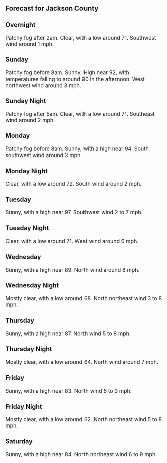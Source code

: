 <div>
   <h2>Forecast for Jackson County</h2>
   <p>
      <div style="font-size:120%">
         <h3>Overnight</h3>Patchy fog after 2am. Clear, with a low around 71. Southwest wind around 1 mph.<br></div>
   </p>
   <p>
      <div style="font-size:120%">
         <h3>Sunday</h3>Patchy fog before 8am. Sunny. High near 92, with temperatures falling to around 90 in the afternoon. West northwest wind around
         3 mph.<br></div>
   </p>
   <p>
      <div style="font-size:120%">
         <h3>Sunday Night</h3>Patchy fog after 5am. Clear, with a low around 71. Southeast wind around 2 mph.<br></div>
   </p>
   <p>
      <div style="font-size:120%">
         <h3>Monday</h3>Patchy fog before 8am. Sunny, with a high near 94. South southwest wind around 3 mph.<br></div>
   </p>
   <p>
      <div style="font-size:120%">
         <h3>Monday Night</h3>Clear, with a low around 72. South wind around 2 mph.<br></div>
   </p>
   <p>
      <div style="font-size:120%">
         <h3>Tuesday</h3>Sunny, with a high near 97. Southwest wind 2 to 7 mph.<br></div>
   </p>
   <p>
      <div style="font-size:120%">
         <h3>Tuesday Night</h3>Clear, with a low around 71. West wind around 6 mph.<br></div>
   </p>
   <p>
      <div style="font-size:120%">
         <h3>Wednesday</h3>Sunny, with a high near 89. North wind around 8 mph.<br></div>
   </p>
   <p>
      <div style="font-size:120%">
         <h3>Wednesday Night</h3>Mostly clear, with a low around 68. North northeast wind 3 to 8 mph.<br></div>
   </p>
   <p>
      <div style="font-size:120%">
         <h3>Thursday</h3>Sunny, with a high near 87. North wind 5 to 8 mph.<br></div>
   </p>
   <p>
      <div style="font-size:120%">
         <h3>Thursday Night</h3>Mostly clear, with a low around 64. North wind around 7 mph.<br></div>
   </p>
   <p>
      <div style="font-size:120%">
         <h3>Friday</h3>Sunny, with a high near 83. North wind 6 to 9 mph.<br></div>
   </p>
   <p>
      <div style="font-size:120%">
         <h3>Friday Night</h3>Mostly clear, with a low around 62. North northeast wind 5 to 8 mph.<br></div>
   </p>
   <p>
      <div style="font-size:120%">
         <h3>Saturday</h3>Sunny, with a high near 84. North northeast wind 6 to 9 mph.<br></div>
   </p>
</div>